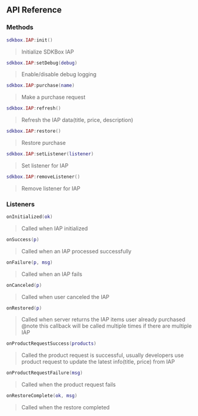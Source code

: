 ## API Reference

### Methods
```lua
sdkbox.IAP:init()
```
> Initialize SDKBox IAP

```lua
sdkbox.IAP:setDebug(debug)
```
> Enable/disable debug logging

```lua
sdkbox.IAP:purchase(name)
```
> Make a purchase request

```lua
sdkbox.IAP:refresh()
```
> Refresh the IAP data(title, price, description)

```lua
sdkbox.IAP:restore()
```
> Restore purchase

```lua
sdkbox.IAP:setListener(listener)
```
> Set listener for IAP

```lua
sdkbox.IAP:removeListener()
```
> Remove listener for IAP


### Listeners
```lua
onInitialized(ok)
```
> Called when IAP initialized

```lua
onSuccess(p)
```
> Called when an IAP processed successfully

```lua
onFailure(p, msg)
```
> Called when an IAP fails

```lua
onCanceled(p)
```
> Called when user canceled the IAP

```lua
onRestored(p)
```
> Called when server returns the IAP items user already purchased
@note this callback will be called multiple times if there are multiple IAP

```lua
onProductRequestSuccess(products)
```
> Called the product request is successful, usually developers use product request to update the latest info(title, price) from IAP

```lua
onProductRequestFailure(msg)
```
> Called when the product request fails

```lua
onRestoreComplete(ok, msg)
```
> Called when the restore completed


